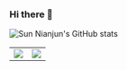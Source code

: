 ### Hi there 👋

![Sun Nianjun's GitHub stats](https://github-readme-stats.vercel.app/api?username=taojintianxia&hide_border=true&show_icons=true&include_all_commits=true&count_private=true&theme=buefy)


<!--   ### Github Trophies:-
 [![trophy](https://github-profile-trophy.vercel.app/?username=taojintianxia&theme=gruvbox)](https://github.com/taojintianxia)-->
<div align="left" > 
    
</div > 

<table><tr><td><img src="https://github-readme-stats.vercel.app/api/top-langs/?username=taojintianxia&layout=compact"/></td><td><img src="https://github-readme-streak-stats.herokuapp.com/?user=taojintianxia"/></td></tr></table>
<!--   
[![My GitHub Language Stats](https://github-readme-stats.vercel.app/api/top-langs/?username=taojintianxia&langs_count=5&theme=tokyonight)]() -->

</div>
